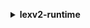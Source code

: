 **<details ><summary style="color:none;">lexv2-runtime</summary><blockquote>**

- **<details><summary style="color:none;"><b><u>delete-session</b></u></summary><blockquote>**

  * **<p style="color:none;">--bot-id</p>**
  * **<p style="color:none;">--bot-alias-id</p>**
  * **<p style="color:none;">--locale-id</p>**
  * **<p style="color:none;">--session-id</p>**
  * **<p style="color:none;">--cli-input-json</p>**
  * **<p style="color:none;">--cli-input-yaml</p>**
  * **<p style="color:none;">--generate-cli-skeleton</p>**

  </br>

  <p style="color:red;">Description</p>

  </br>

  ## **Examples**

  ```bash

  ```
  ```json

  ```

  </br>

- **<details><summary style="color:none;"><b><u>get-session</b></u></summary><blockquote>**

  * **<p style="color:none;">--bot-id</p>**
  * **<p style="color:none;">--bot-alias-id</p>**
  * **<p style="color:none;">--locale-id</p>**
  * **<p style="color:none;">--session-id</p>**
  * **<p style="color:none;">--cli-input-json</p>**
  * **<p style="color:none;">--cli-input-yaml</p>**
  * **<p style="color:none;">--generate-cli-skeleton</p>**

  </br>

  <p style="color:red;">Description</p>

  </br>

  ## **Examples**

  ```bash

  ```
  ```json

  ```

  </br>

- **<details><summary style="color:none;"><b><u>help</b></u></summary><blockquote>**

  * **<p style="color:none;"></p>**

  </br>

  <p style="color:red;">Description</p>

  </br>

  ## **Examples**

  ```bash

  ```
  ```json

  ```

  </br>

- **<details><summary style="color:none;"><b><u>put-session</b></u></summary><blockquote>**

  * **<p style="color:none;">--bot-id</p>**
  * **<p style="color:none;">--bot-alias-id</p>**
  * **<p style="color:none;">--locale-id</p>**
  * **<p style="color:none;">--session-id</p>**
  * **<p style="color:none;">--messages</p>**
  * **<p style="color:none;">--session-state</p>**
  * **<p style="color:none;">--request-attributes</p>**
  * **<p style="color:none;">--response-content-type</p>**

  </br>

  <p style="color:red;">Description</p>

  </br>

  ## **Examples**

  ```bash

  ```
  ```json

  ```

  </br>

- **<details><summary style="color:none;"><b><u>recognize-text</b></u></summary><blockquote>**

  * **<p style="color:none;">--bot-id</p>**
  * **<p style="color:none;">--bot-alias-id</p>**
  * **<p style="color:none;">--locale-id</p>**
  * **<p style="color:none;">--session-id</p>**
  * **<p style="color:none;">--text</p>**
  * **<p style="color:none;">--session-state</p>**
  * **<p style="color:none;">--request-attributes</p>**
  * **<p style="color:none;">--cli-input-json</p>**
  * **<p style="color:none;">--cli-input-yaml</p>**
  * **<p style="color:none;">--generate-cli-skeleton</p>**

  </br>

  <p style="color:red;">Description</p>

  </br>

  ## **Examples**

  ```bash

  ```
  ```json

  ```

  </br>

- **<details><summary style="color:none;"><b><u>recognize-utterance</b></u></summary><blockquote>**

  * **<p style="color:none;">--bot-id</p>**
  * **<p style="color:none;">--bot-alias-id</p>**
  * **<p style="color:none;">--locale-id</p>**
  * **<p style="color:none;">--session-id</p>**
  * **<p style="color:none;">--session-state</p>**
  * **<p style="color:none;">--request-attributes</p>**
  * **<p style="color:none;">--request-content-type</p>**
  * **<p style="color:none;">--response-content-type</p>**
  * **<p style="color:none;">--input-stream</p>**

  </br>

  <p style="color:red;">Description</p>

  </br>

  ## **Examples**

  ```bash

  ```
  ```json

  ```

  </br>

</blockquote></details>
</blockquote></details>
</blockquote></details>
</blockquote></details>
</blockquote></details>
</blockquote></details>
</blockquote></details>
